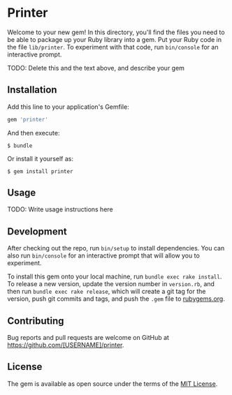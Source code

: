 # Printer

Welcome to your new gem! In this directory, you'll find the files you need to be able to package up your Ruby library into a gem. Put your Ruby code in the file `lib/printer`. To experiment with that code, run `bin/console` for an interactive prompt.

TODO: Delete this and the text above, and describe your gem

## Installation

Add this line to your application's Gemfile:

```ruby
gem 'printer'
```

And then execute:

    $ bundle

Or install it yourself as:

    $ gem install printer

## Usage

TODO: Write usage instructions here

## Development

After checking out the repo, run `bin/setup` to install dependencies. You can also run `bin/console` for an interactive prompt that will allow you to experiment.

To install this gem onto your local machine, run `bundle exec rake install`. To release a new version, update the version number in `version.rb`, and then run `bundle exec rake release`, which will create a git tag for the version, push git commits and tags, and push the `.gem` file to [rubygems.org](https://rubygems.org).

## Contributing

Bug reports and pull requests are welcome on GitHub at https://github.com/[USERNAME]/printer.

## License

The gem is available as open source under the terms of the [MIT License](https://opensource.org/licenses/MIT).
